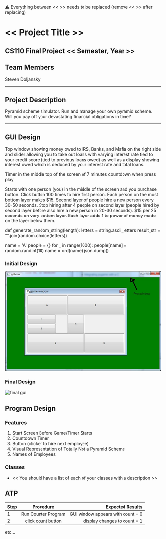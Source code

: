 
:warning: Everything between << >> needs to be replaced (remove << >> after replacing)

# << Project Title >>
## CS110 Final Project  << Semester, Year >>

## Team Members

Steven Doljansky

***

## Project Description

Pyramid scheme simulator. Run and manage your own pyramid scheme. Will you pay off your devastating financial obligations in time?

***    

## GUI Design

Top window showing money owed to IRS, Banks, and Mafia on the right side and slider allowing you to take out loans with varying interest rate tied to your credit score (tied to previous loans owed) as well as a display showing interest owed which is deduced by your interest rate and total loans.

Timer in the middle top of the screen of 7 minutes countdown when press play

Starts with one person (you) in the middle of the screen and you purchase button. Click button 100 times to hire first person.
Each person on the most bottom layer makes $15. Second layer of people hire a new person every 30-50 seconds. Stop hiring after 4 people on second layer (people hired by second layer before also hire a new person in 20-30 seconds). $15 per 25 seconds on very bottom layer. Each layer adds 1 to power of money made on the layer below them.


def generate_random_string(length):
    letters = string.ascii_letters
    result_str = "".join(random.choice(letters))

name = 'A'
people = {}
for _ in range(1000):
    people[name] = random.randint(10)
    name = ord(name)
json.dump()

### Initial Design

![initial gui](assets/gui.jpg)

### Final Design

![final gui](assets/finalgui.jpg)

## Program Design

### Features

1. Start Screen Before Game/Timer Starts
2. Countdown Timer
3. Button (clicker to hire next employee)
4. Visual Representation of Totally Not a Pyramid Scheme
5. Names of Employees

### Classes

- << You should have a list of each of your classes with a description >>

## ATP

| Step                 |Procedure             |Expected Results                   |
|----------------------|:--------------------:|----------------------------------:|
|  1                   | Run Counter Program  |GUI window appears with count = 0  |
|  2                   | click count button   | display changes to count = 1      |
etc...
